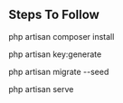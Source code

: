 ## Steps To Follow

php artisan composer install

php artisan key:generate

php artisan migrate --seed

php artisan serve

